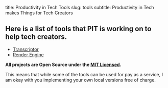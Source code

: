 title: Productivity in Tech Tools
slug: tools
subtitle: Productivity in Tech makes Things for Tech Creators


## Here is a list of tools that PIT is working on to help tech creators.

- [Transcriptor](https://pypi.org/project/transcriptor)
- [Render Engine](https://render=engine.site)


**All projects are Open Source under the [MIT Licensed](https://choosealicense.com/licenses/mit/).**

This means that while some of the tools can be used for pay as a service, I am okay with you implementing your own local versions free of charge.
